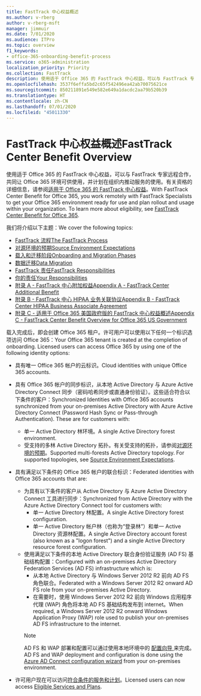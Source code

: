 ```yaml
---
title: FastTrack 中心权益概述
ms.author: v-rberg
author: v-rberg-msft
manager: jimmuir
ms.date: 7/01/2020
ms.audience: ITPro
ms.topic: overview
f1_keywords:
- office-365-onboarding-benefit-process
ms.service: o365-administration
localization_priority: Priority
ms.collection: FastTrack
description: 使用适于 Office 365 的 FastTrack 中心权益，可以与 FastTrack 专家远程合作，共同让 Office 365 环境可供使用，并计划在组织内推动服务的使用。有关资格的详细信息，请参阅适用于 Office 365 的 FastTrack 中心权益。
ms.openlocfilehash: 3537f6effa5bd2c65f542496ea42ab70075621ce
ms.sourcegitcommit: 850211891e549e582e649a1dacdc2aa79b520b39
ms.translationtype: HT
ms.contentlocale: zh-CN
ms.lasthandoff: 07/01/2020
ms.locfileid: "45011330"
---
```

# <a name="fasttrack-center-benefit-overview"></a><span data-ttu-id="11eaf-104">FastTrack 中心权益概述</span><span class="sxs-lookup"><span data-stu-id="11eaf-104">FastTrack Center Benefit Overview</span></span>

<span data-ttu-id="11eaf-p102">使用适于 Office 365 的 FastTrack 中心权益，可以与 FastTrack 专家远程合作，共同让 Office 365 环境可供使用，并计划在组织内推动服务的使用。有关资格的详细信息，请参阅[适用于 Office 365 的 FastTrack 中心权益](O365-fasttrack-benefit-for-office-365.md)。</span><span class="sxs-lookup"><span data-stu-id="11eaf-p102">With FastTrack Center Benefit for Office 365, you work remotely with FastTrack Specialists to get your Office 365 environment ready for use and plan rollout and usage within your organization. To learn more about eligibility, see [FastTrack Center Benefit for Office 365](O365-fasttrack-benefit-for-office-365.md).</span></span>
  
<span data-ttu-id="11eaf-107">我们将介绍以下主题：</span><span class="sxs-lookup"><span data-stu-id="11eaf-107">We cover the following topics:</span></span>
- [<span data-ttu-id="11eaf-108">FastTrack 流程</span><span class="sxs-lookup"><span data-stu-id="11eaf-108">The FastTrack Process</span></span>](O365-fasttrack-process.md) 
- [<span data-ttu-id="11eaf-109">对源环境的预期</span><span class="sxs-lookup"><span data-stu-id="11eaf-109">Source Environment Expectations</span></span>](O365-source-environment-expectations.md)
- [<span data-ttu-id="11eaf-110">载入和迁移阶段</span><span class="sxs-lookup"><span data-stu-id="11eaf-110">Onboarding and Migration Phases</span></span>](O365-onboarding-and-migration.md)
- [<span data-ttu-id="11eaf-111">数据迁移</span><span class="sxs-lookup"><span data-stu-id="11eaf-111">Data Migration</span></span>](O365-data-migration.md)
- [<span data-ttu-id="11eaf-112">FastTrack 责任</span><span class="sxs-lookup"><span data-stu-id="11eaf-112">FastTrack Responsibilities</span></span>](O365-fasttrack-responsibilities.md)
- [<span data-ttu-id="11eaf-113">你的责任</span><span class="sxs-lookup"><span data-stu-id="11eaf-113">Your Responsibilities</span></span>](O365-your-responsibilities.md) 
- [<span data-ttu-id="11eaf-114">附录 A - FastTrack 中心附加权益</span><span class="sxs-lookup"><span data-stu-id="11eaf-114">Appendix A - FastTrack Center Additional Benefit</span></span>](O365-fasttrack-additional-benefits.md)
- [<span data-ttu-id="11eaf-115">附录 B - FastTrack 中心 HIPAA 业务关联协议</span><span class="sxs-lookup"><span data-stu-id="11eaf-115">Appendix B - FastTrack Center HIPAA Business Associate Agreement</span></span>](O365-hipaa-business-associate-agreement.md)
- [<span data-ttu-id="11eaf-116">附录 C - 适用于 Office 365 美国政府版的 FastTrack 中心权益概述</span><span class="sxs-lookup"><span data-stu-id="11eaf-116">Appendix C - FastTrack Center Benefit Overview for Office 365 US Government</span></span>](US-Gov-appendix-overview.md)
    
<span data-ttu-id="11eaf-p103">载入完成后，即会创建 Office 365 租户。许可用户可以使用以下任何一个标识选项访问 Office 365：</span><span class="sxs-lookup"><span data-stu-id="11eaf-p103">Your Office 365 tenant is created at the completion of onboarding. Licensed users can access Office 365 by using one of the following identity options:</span></span>
- <span data-ttu-id="11eaf-119">具有唯一 Office 365 帐户的云标识。</span><span class="sxs-lookup"><span data-stu-id="11eaf-119">Cloud identities with unique Office 365 accounts.</span></span>
- <span data-ttu-id="11eaf-p104">具有 Office 365 帐户的同步标识，从本地 Active Directory 与 Azure Active Directory Connect 同步（密码哈希同步或直通身份验证）。这些适合符合以下条件的客户：</span><span class="sxs-lookup"><span data-stu-id="11eaf-p104">Synchronized Identities with Office 365 accounts synchronized from your on-premises Active Directory with Azure Active Directory Connect (Password Hash Sync or Pass-through Authentication). These are for customers with:</span></span>
  - <span data-ttu-id="11eaf-122">单一 Active Directory 林环境。</span><span class="sxs-lookup"><span data-stu-id="11eaf-122">A single Active Directory forest environment.</span></span>
  - <span data-ttu-id="11eaf-p105">受支持的多林 Active Directory 拓扑。有关受支持的拓扑，请参阅[对源环境的预期](O365-source-environment-expectations.md)。</span><span class="sxs-lookup"><span data-stu-id="11eaf-p105">Supported multi-forests Active Directory topology. For supported topologies, see [Source Environment Expectations](O365-source-environment-expectations.md).</span></span>
- <span data-ttu-id="11eaf-125">具有满足以下条件的 Office 365 帐户的联合标识：</span><span class="sxs-lookup"><span data-stu-id="11eaf-125">Federated identities with Office 365 accounts that are:</span></span>
  - <span data-ttu-id="11eaf-126">为具有以下条件的客户从 Active Directory 与 Azure Active Directory Connect 工具进行同步：</span><span class="sxs-lookup"><span data-stu-id="11eaf-126">Synchronized from Active Directory with the Azure Active Directory Connect tool for customers with:</span></span>
      - <span data-ttu-id="11eaf-127">单一 Active Directory 林配置。</span><span class="sxs-lookup"><span data-stu-id="11eaf-127">A single Active Directory forest configuration.</span></span>
      - <span data-ttu-id="11eaf-128">单一 Active Directory 帐户林（也称为“登录林”）和单一 Active Directory 资源林配置。</span><span class="sxs-lookup"><span data-stu-id="11eaf-128">A single Active Directory account forest (also known as a "logon forest") and a single Active Directory resource forest configuration.</span></span>
  - <span data-ttu-id="11eaf-129">使用满足以下条件的本地 Active Directory 联合身份验证服务 (AD FS) 基础结构配置：</span><span class="sxs-lookup"><span data-stu-id="11eaf-129">Configured with an on-premises Active Directory Federation Services (AD FS) infrastructure which is:</span></span>
      - <span data-ttu-id="11eaf-130">从本地 Active Directory 与 Windows Server 2012 R2 前向 AD FS 角色联合。</span><span class="sxs-lookup"><span data-stu-id="11eaf-130">Federated with a Windows Server 2012 R2 onward AD FS role from your on-premises Active Directory.</span></span>
      - <span data-ttu-id="11eaf-131">在需要时，使用 Windows Server 2012 R2 前向 Windows 应用程序代理 (WAP) 角色将本地 AD FS 基础结构发布到 internet。</span><span class="sxs-lookup"><span data-stu-id="11eaf-131">When required, a Windows Server 2012 R2 onward Windows Application Proxy (WAP) role used to publish your on-premises AD FS infrastructure to the internet.</span></span>
    > [!NOTE]
    > <span data-ttu-id="11eaf-132">AD FS 和 WAP 部署和配置可以通过使用本地环境中的 [ 配置向导 ](https://go.microsoft.com/fwlink/?linkid=844794)来完成。</span><span class="sxs-lookup"><span data-stu-id="11eaf-132">AD FS and WAP deployment and configuration is done using the [Azure AD Connect configuration wizard](https://go.microsoft.com/fwlink/?linkid=844794) from your on-premises environment.</span></span> 
  
- <span data-ttu-id="11eaf-133">许可用户现在可以访问[符合条件的服务和计划](M365-eligible-services-and-plans.md)。</span><span class="sxs-lookup"><span data-stu-id="11eaf-133">Licensed users can now access [Eligible Services and Plans](M365-eligible-services-and-plans.md).</span></span>

